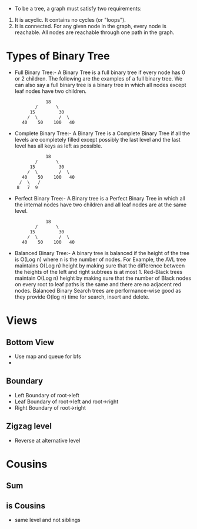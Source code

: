 

- To be a tree, a graph must satisfy two requirements:

1. It is acyclic. It contains no cycles (or "loops").
2. It is connected. For any given node in the graph, every node is reachable. All nodes are reachable through
one path in the graph.


# Types of Binary Tree

- Full Binary Tree:- A Binary Tree is a full binary tree if every node has 0 or 2 children. The following are the examples of a full binary tree. We can also say a full binary tree is a binary tree in which all nodes except leaf nodes have two children. 

```
               18
           /       \  
         15         30  
        /  \        /  \
      40    50    100   40

```

- Complete Binary Tree:-  A Binary Tree is a Complete Binary Tree if all the levels are completely filled except possibly the last level and the last level has all keys as left as possible.

```
               18
           /       \  
         15         30  
        /  \        /  \
      40    50    100   40
     /  \   /
    8   7  9 

```


- Perfect Binary Tree:- A Binary tree is a Perfect Binary Tree in which all the internal nodes have two children and all leaf nodes are at the same level. 

```
               18
           /       \  
         15         30  
        /  \        /  \
      40    50    100   40

```

- Balanced Binary Tree:- A binary tree is balanced if the height of the tree is O(Log n) where n is the number of nodes. For Example, the AVL tree maintains O(Log n) height by making sure that the difference between the heights of the left and right subtrees is at most 1. Red-Black trees maintain O(Log n) height by making sure that the number of Black nodes on every root to leaf paths is the same and there are no adjacent red nodes. Balanced Binary Search trees are performance-wise good as they provide O(log n) time for search, insert and delete. 



# Views

## Bottom View

- Use map and queue for bfs
- 

## Boundary

- Left Boundary of root->left
- Leaf Boundary of root->left and root->right
- Right Boundary of root->right

## Zigzag level

- Reverse at alternative level


# Cousins


## Sum



## is Cousins

- same level and not siblings

